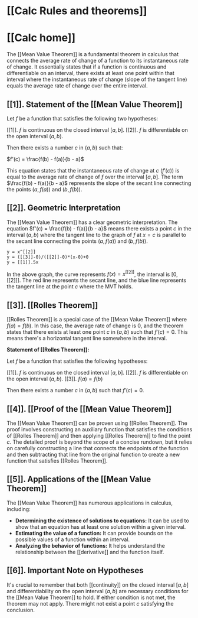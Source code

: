 # [[Calc Rules and theorems]]
# [[Calc home]]

The [[Mean Value Theorem]] is a fundamental theorem in calculus that connects the average rate of change of a function to its instantaneous rate of change.  It essentially states that if a function is continuous and differentiable on an interval, there exists at least one point within that interval where the instantaneous rate of change (slope of the tangent line) equals the average rate of change over the entire interval.

## [[1]].  Statement of the [[Mean Value Theorem]] 
Let $f$ be a function that satisfies the following two hypotheses:

[[1]]. $f$ is continuous on the closed interval $[a, b]$.
[[2]]. $f$ is differentiable on the open interval $(a, b)$.

Then there exists a number $c$ in $(a, b)$ such that:

$f'(c) = \frac{f(b) - f(a)}{b - a}$


This equation states that the instantaneous rate of change at $c$ ($f'(c)$) is equal to the average rate of change of $f$ over the interval $[a, b]$.  The term $\frac{f(b) - f(a)}{b - a}$ represents the slope of the secant line connecting the points $(a, f(a))$ and $(b, f(b))$.


## [[2]].  Geometric Interpretation

The [[Mean Value Theorem]] has a clear geometric interpretation. The equation $f'(c) = \frac{f(b) - f(a)}{b - a}$ means there exists a point $c$ in the interval $(a, b)$ where the tangent line to the graph of $f$ at $x = c$ is parallel to the secant line connecting the points $(a, f(a))$ and $(b, f(b))$.

```desmos-graph
y = x^[[2]]
y = ([[3]]-0)/([[2]]-0)*(x-0)+0
y = [[1]].5x
```

In the above graph, the curve represents $f(x) = x^[[2]]$, the interval is $[0,[[2]]]$. The red line represents the secant line, and the blue line represents the tangent line at the point $c$ where the MVT holds.


## [[3]].  [[Rolles Theorem]]

[[Rolles Theorem]] is a special case of the [[Mean Value Theorem]] where $f(a) = f(b)$.  In this case, the average rate of change is 0, and the theorem states that there exists at least one point $c$ in $(a, b)$ such that $f'(c) = 0$.  This means there's a horizontal tangent line somewhere in the interval.

**Statement of [[Rolles Theorem]]:**

Let $f$ be a function that satisfies the following hypotheses:

[[1]]. $f$ is continuous on the closed interval $[a, b]$.
[[2]]. $f$ is differentiable on the open interval $(a, b)$.
[[3]]. $f(a) = f(b)$

Then there exists a number $c$ in $(a, b)$ such that $f'(c) = 0$.


## [[4]].  [[Proof of the [[Mean Value Theorem]]

The [[Mean Value Theorem]] can be proven using [[Rolles Theorem]].  The proof involves constructing an auxiliary function that satisfies the conditions of [[Rolles Theorem]] and then applying [[Rolles Theorem]] to find the point $c$.  The detailed proof is beyond the scope of a concise rundown, but it relies on carefully constructing a line that connects the endpoints of the function and then subtracting that line from the original function to create a new function that satisfies [[Rolles Theorem]].


## [[5]].  Applications of the [[Mean Value Theorem]] 
The [[Mean Value Theorem]] has numerous applications in calculus, including:

* **Determining the existence of solutions to equations:** It can be used to show that an equation has at least one solution within a given interval.
* **Estimating the value of a function:** It can provide bounds on the possible values of a function within an interval.
* **Analyzing the behavior of functions:** It helps understand the relationship between the [[derivative]] and the function itself.


## [[6]].  Important Note on Hypotheses

It's crucial to remember that both [[continuity]] on the closed interval $[a, b]$ and differentiability on the open interval $(a, b)$ are necessary conditions for the [[Mean Value Theorem]] to hold.  If either condition is not met, the theorem may not apply.  There might not exist a point $c$ satisfying the conclusion.
